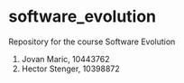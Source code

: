 # software_evolution
Repository for the course Software Evolution

1. Jovan Maric, 10443762
2. Hector Stenger, 10398872
